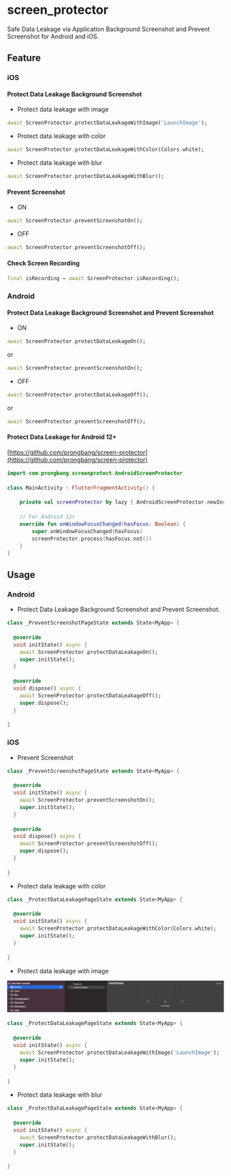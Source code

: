 # screen_protector

Safe Data Leakage via Application Background Screenshot and Prevent Screenshot for Android and iOS.

## Feature

### iOS

#### Protect Data Leakage Background Screenshot

- Protect data leakage with image

```dart
await ScreenProtector.protectDataLeakageWithImage('LaunchImage');
```

- Protect data leakage with color

```dart
await ScreenProtector.protectDataLeakageWithColor(Colors.white);
```

- Protect data leakage with blur

```dart
await ScreenProtector.protectDataLeakageWithBlur();
```

#### Prevent Screenshot

- ON

```dart
await ScreenProtector.preventScreenshotOn();
```

- OFF

```dart
await ScreenProtector.preventScreenshotOff();
```

#### Check Screen Recording

```dart
final isRecording = await ScreenProtector.isRecording();
```

### Android

#### Protect Data Leakage Background Screenshot and Prevent Screenshot 

- ON

```dart
await ScreenProtector.protectDataLeakageOn();
```

or

```dart
await ScreenProtector.preventScreenshotOn();
```

- OFF

```dart
await ScreenProtector.protectDataLeakageOff();
```

or

```dart
await ScreenProtector.preventScreenshotOff();
```

#### Protect Data Leakage for Android 12+

[https://github.com/prongbang/screen-protector](https://github.com/prongbang/screen-protector)

```kotlin
import com.prongbang.screenprotect.AndroidScreenProtector

class MainActivity : FlutterFragmentActivity() {

    private val screenProtector by lazy { AndroidScreenProtector.newInstance(this) }

    // For Android 12+
    override fun onWindowFocusChanged(hasFocus: Boolean) {
        super.onWindowFocusChanged(hasFocus)
        screenProtector.process(hasFocus.not())
    }
}
```

## Usage

### Android

- Protect Data Leakage Background Screenshot and Prevent Screenshot.

```dart
class _PreventScreenshotPageState extends State<MyApp> {
  
  @override
  void initState() async {
    await ScreenProtector.protectDataLeakageOn();
    super.initState();
  }

  @override
  void dispose() async {
    await ScreenProtector.protectDataLeakageOff();
    super.dispose();
  }
  
}
```

### iOS

- Prevent Screenshot

```dart
class _PreventScreenshotPageState extends State<MyApp> {
  
  @override
  void initState() async {
    await ScreenProtector.preventScreenshotOn();
    super.initState();
  }

  @override
  void dispose() async {
    await ScreenProtector.preventScreenshotOff();
    super.dispose();
  }
  
}
```

- Protect data leakage with color

```dart
class _ProtectDataLeakagePageState extends State<MyApp> {
  
  @override
  void initState() async {
    await ScreenProtector.protectDataLeakageWithColor(Colors.white);
    super.initState();
  }
  
}
```

- Protect data leakage with image

![image01.png](screenshot/image01.png)

```dart
class _ProtectDataLeakagePageState extends State<MyApp> {
  
  @override
  void initState() async {
    await ScreenProtector.protectDataLeakageWithImage('LaunchImage');
    super.initState();
  }
  
}
```

- Protect data leakage with blur

```dart
class _ProtectDataLeakagePageState extends State<MyApp> {
  
  @override
  void initState() async {
    await ScreenProtector.protectDataLeakageWithBlur();
    super.initState();
  }
  
}
```
